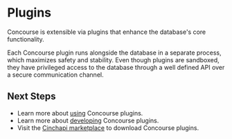 # Plugins

Concourse is extensible via plugins that enhance the database's core functionality.

Each Concourse plugin runs alongside the database in a separate process, which maximizes safety and stability. Even though plugins are sandboxed, they have privileged access to the database through a well defined API over a secure communication channel.

## Next Steps

* Learn more about [using](usage) Concourse plugins.
* Learn more about [developing](development) Concourse plugins.
* Visit the [Cinchapi marketplace](https://marketplace.cinchapi.com) to download Concourse plugins.
